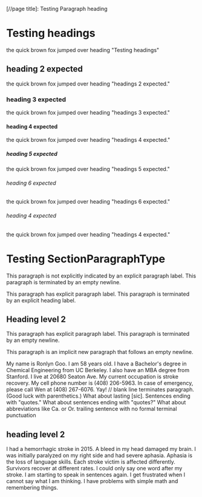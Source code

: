 [//page title]: Testing Paragraph heading

# Testing headings

the quick brown fox jumped over heading "Testing headings"

## heading 2 expected

the quick brown fox jumped over heading "headings 2 expected."

### heading 3 expected

the quick brown fox jumped over heading "headings 3 expected."

#### heading 4 expected

the quick brown fox jumped over heading "headings 4 expected."

##### heading 5 expected

the quick brown fox jumped over heading "headings 5 expected."

###### heading 6 expected

the quick brown fox jumped over heading "headings 6 expected."

###### heading 4 expected

the quick brown fox jumped over heading "headings 4 expected."

# Testing SectionParagraphType

This paragraph is not explicitly indicated by an explicit paragraph label.
This paragraph is terminated by an empty newline.

This paragraph has explicit paragraph label.
This paragraph is terminated by an explicit heading label.

## Heading level 2

This paragraph has explicit paragraph label.
This paragraph is terminated by an empty newline.

This paragraph is an implicit new paragraph that follows an empty newline.

My name is Ronlyn Goo. I am 58 years old. I have a Bachelor's degree in Chemical Engineering from UC Berkeley. I also have an MBA degree from Stanford. I live at 20680 Seaton Ave. My current occupation is stroke recovery. My cell phone number is (408) 206-5963. In case of emergency, please call Wen at (408) 267-6076. Yay! // blank line terminates paragraph. (Good luck with parenthetics.) What about lasting [sic]. Sentences ending with "quotes." What about sentences ending with "quotes?" What about abbreviations like Ca. or Or. trailing sentence with no formal terminal punctuation

## heading level 2

I had a hemorrhagic stroke in 2015. A bleed in my head damaged my brain.
I was initially paralyzed on my right side and had severe aphasia.
Aphasia is the loss of language skills.
Each stroke victim is affected differently.
Survivors recover at different rates.
I could only say one word after my stroke.
I am starting to speak in sentences again.
I get frustrated when I cannot say what I am thinking.
I have problems with simple math and remembering things.
